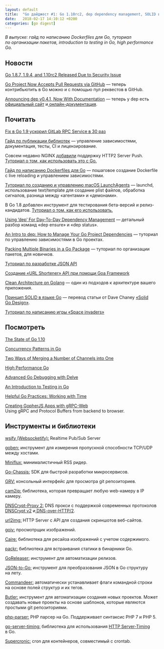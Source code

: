 ```yaml
---
layout: default
title:  "Go дайджест #1: Go 1.10rc2, dep dependency management, SOLID в Go"
date:   2018-02-17 14:10:12 +0200
categories: [go digest]
---
```


_В выпуске: гайд по написанию Dockerfiles для Go, туториал по организации пакетов, introduction to testing in Go, high performance Go._

## Новости

[Go 1.8.7, 1.9.4, and 1.10rc2 Released Due to Security Issue](https://groups.google.com/forum/#!msg/golang-announce/X7N1mvntnoU/jlQ4qXf6AAAJ)

[Go Project Now Accepts Pull Requests via GitHub](https://github.com/golang/go/wiki/GerritBot) — теперь контрибьютить в Go можно и с помощью пул реквестов в GitHub.

[Announcing dep v0.4.1, Now With Documentation](https://golang.github.io/dep/blog/2018/01/23/announce-v0.4.0.html) — теперь у dep есть [официальный сайт](https://golang.github.io/dep/) и[ онлайн-документация](https://golang.github.io/dep/docs/introduction.html).

## Почитать

[Fix в Go 1.9 ускорил GitLab RPC Service в 30 раз](https://about.gitlab.com/2018/01/23/how-a-fix-in-go-19-sped-up-our-gitaly-service-by-30x/)

[Гайд по публикации библиотек](https://darahayes.com/publishing-golang-libraries-comprehensive-guide/) — управление зависимостями, документация, тесты, CI и лицензирование.

Совсем недавно NGINX [добавили](https://hg.nginx.org/nginx/rev/641306096f5b) поддержку HTTP2 Server Push. [Туториал о том, как использовать это с Go.](https://ops.tips/blog/nginx-http2-server-push/)

[Гайд по написанию Dockerfiles для Go](https://blog.hasura.io/the-ultimate-guide-to-writing-dockerfiles-for-go-web-apps-336efad7012c?gi=e2667ca14e1c) — пошаговое создание Dockerfile с live reloading и управлением зависимостями.

[Туториал по созданию и управлению macOS LaunchAgents](https://ieftimov.com/create-manage-macos-launchd-agents-golang) — launchd, использование text/template для создание plist файлов, обработка сигналов, разница между «агентами» и «демонами».

В Go 1.8 добавлен инструмент для тестирования бета-версий и релиз-кандидатов. [Туториал о том, как его использовать.](https://pocketgophers.com/trying-other-versions/)

[Using ’dep’ For Day-To-Day Dependency Management](https://golang.github.io/dep/docs/daily-dep.html) — детальный разбор команд «dep ensure» и «dep status».

[An Intro to dep: How to Manage Your Go Project Dependencies](https://medium.freecodecamp.org/an-intro-to-dep-how-to-manage-your-golang-project-dependencies-7b07d84e7ba5) — туториал по управлению зависимостями в Go проектах.

[Packing Multiple Binaries in a Go Package](https://ieftimov.com/golang-package-multiple-binaries) — туториал по организации пакетов, для новичков.

[Туториал по разработке JSON API](https://pragmacoders.com/building-a-json-api-in-golang/)

[Создание «URL Shortener» API при помощи Goa Framework](https://ryanmccue.ca/creating-a-url-shortener-api-with-the-goa-golang-framework/)

[Clean Architecture on Golang](https://hackernoon.com/golang-clean-archithecture-efd6d7c43047) — один из подходов к архитектуре вашего приложения.

[Принцип SOLID в языке Go](https://habrahabr.ru/post/348852/) — перевод статьи от Dave Chaney [«Solid Go Design»](https://dave.cheney.net/2016/08/20/solid-go-design).

[Туториал по написанию игры «Space invaders»](https://sausheong.github.io/posts/space-invaders-with-go/)

## Посмотреть

[The State of Go 1.10](https://www.youtube.com/watch?v=iR7LPAXWfmw)

[Concurrency Patterns in Go](https://www.youtube.com/watch?v=rDRa23k70CU)

[Two Ways of Merging a Number of Channels into One](https://www.youtube.com/watch?v=B64hIRjNvLc)

[High Performance Go](https://www.infoq.com/presentations/go-programming-language)

[Advanced Go Debugging with Delve](https://www.youtube.com/watch?v=VBiFiguj52I)

[An Introduction to Testing in Go](https://www.youtube.com/watch?v=GlA57dHa5Rg)

[Helpful Go Practices: Working with Time](https://www.youtube.com/watch?v=2IAzxPAoVi0)

[Creating GopherJS Apps with gRPC-Web](https://www.youtube.com/watch?v=R2HaxH7Et64)  
Using gRPC and Protocol Buffers from backend to browser.

## Инструменты и библиотеки

[wsify (Websocketify):](https://github.com/alash3al/wsify) Realtime Pub/Sub Server

[goben:](https://github.com/udhos/goben) инструмент для измерения пропускной способности TCP/UDP между хостами.

[Miniflux:](https://miniflux.net/) минималистичный RSS ридер.

[Go-Chassis:](https://github.com/ServiceComb/go-chassis) SDK для быстрой разработки микросервисов.

[GRV:](https://github.com/rgburke/grv) консольный интерфейс для просмотра git репозиториев.

[cam2ip:](https://github.com/gen2brain/cam2ip) библиотека, которая превращает любую web-камеру в IP камеру.

[DNSCrypt-Proxy 2:](https://github.com/jedisct1/dnscrypt-proxy) DNS прокси с поддержкой современных протоколов [DNSCrypt v2](https://github.com/DNSCrypt/dnscrypt-protocol/blob/master/DNSCRYPT-V2-PROTOCOL.txt) и[ DNS-over-HTTP/2](https://tools.ietf.org/html/draft-ietf-doh-dns-over-https-03).

[url2img:](https://github.com/gen2brain/url2img) HTTP Server c API для создания скриншотов веб-сайтов.

[goiv:](https://github.com/gen2brain/goiv) просмотрщик изображений.

[Caire:](https://github.com/esimov/caire) библиотека для ресайза изображений с учетом содержимого.

[packr:](https://github.com/gobuffalo/packr) библиотека для встраивания статики в бинарники Go.

[GoReleaser:](https://goreleaser.com/) инструмент для автоматизации релизов.

[JSON-to-Go:](https://mholt.github.io/json-to-go/) инструмент для преобразования JSON в Go структуру на лету.

[Commandeer:](https://github.com/jaffee/commandeer) автоматически устанавливает флаги командной строки на основе полей структур и их тегов.

[Butler:](https://github.com/netzkern/butler) инструмент для автоматизации создания новых проектов. Может создавать новые проекты на основе шаблонов, которые являются простыми git репозиториями.

[php-parser:](https://github.com/z7zmey/php-parser) PHP парсер на Go. Поддерживает синтаксис PHP 7 и PHP 5.

[go-server-timing:](https://github.com/mitchellh/go-server-timing) библиотека для использования [HTTP Server-Timing](https://www.w3.org/TR/server-timing/) в Go.

[Supercronic:](https://github.com/aptible/supercronic) cron для контейнеров, совместимый с crontab.
